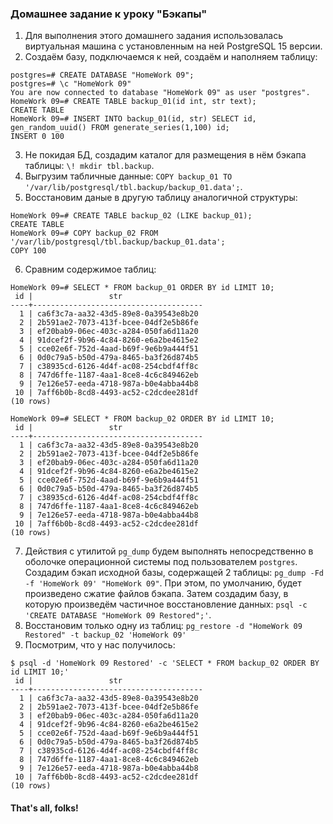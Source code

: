 ### Домашнее задание к уроку "Бэкапы"

1. Для выполнения этого домашнего задания использовалась виртуальная машина с установленным на ней PostgreSQL 15 версии.
2. Создаём базу, подключаемся к ней, создаём и наполняем таблицу:
```
postgres=# CREATE DATABASE "HomeWork 09";
postgres=# \c "HomeWork 09"
You are now connected to database "HomeWork 09" as user "postgres".
HomeWork 09=# CREATE TABLE backup_01(id int, str text);
CREATE TABLE
HomeWork 09=# INSERT INTO backup_01(id, str) SELECT id, gen_random_uuid() FROM generate_series(1,100) id;
INSERT 0 100
```
3. Не покидая БД, создадим каталог для размещения в нём бэкапа таблицы: `\! mkdir tbl.backup`.
4. Выгрузим табличные данные: `COPY backup_01 TO '/var/lib/postgresql/tbl.backup/backup_01.data';`.
5. Восстановим даные в другую таблицу аналогичной структуры:
```
HomeWork 09=# CREATE TABLE backup_02 (LIKE backup_01);
CREATE TABLE
HomeWork 09=# COPY backup_02 FROM '/var/lib/postgresql/tbl.backup/backup_01.data';
COPY 100
```
6. Сравним содержимое таблиц:
```
HomeWork 09=# SELECT * FROM backup_01 ORDER BY id LIMIT 10;
 id |                 str
----+--------------------------------------
  1 | ca6f3c7a-aa32-43d5-89e8-0a39543e8b20
  2 | 2b591ae2-7073-413f-bcee-04df2e5b86fe
  3 | ef20bab9-06ec-403c-a284-050fa6d11a20
  4 | 91dcef2f-9b96-4c84-8260-e6a2be4615e2
  5 | cce02e6f-752d-4aad-b69f-9e6b9a444f51
  6 | 0d0c79a5-b50d-479a-8465-ba3f26d874b5
  7 | c38935cd-6126-4d4f-ac08-254cbdf4ff8c
  8 | 747d6ffe-1187-4aa1-8ce8-4c6c849462eb
  9 | 7e126e57-eeda-4718-987a-b0e4abba44b8
 10 | 7aff6b0b-8cd8-4493-ac52-c2dcdee281df
(10 rows)

HomeWork 09=# SELECT * FROM backup_02 ORDER BY id LIMIT 10;
 id |                 str
----+--------------------------------------
  1 | ca6f3c7a-aa32-43d5-89e8-0a39543e8b20
  2 | 2b591ae2-7073-413f-bcee-04df2e5b86fe
  3 | ef20bab9-06ec-403c-a284-050fa6d11a20
  4 | 91dcef2f-9b96-4c84-8260-e6a2be4615e2
  5 | cce02e6f-752d-4aad-b69f-9e6b9a444f51
  6 | 0d0c79a5-b50d-479a-8465-ba3f26d874b5
  7 | c38935cd-6126-4d4f-ac08-254cbdf4ff8c
  8 | 747d6ffe-1187-4aa1-8ce8-4c6c849462eb
  9 | 7e126e57-eeda-4718-987a-b0e4abba44b8
 10 | 7aff6b0b-8cd8-4493-ac52-c2dcdee281df
(10 rows)

``` 
7. Действия с утилитой `pg_dump` будем выполнять непосредственно в оболочке операционной системы под пользователем `postgres`. Создадим бэкап исходной базы, содержащей 2 таблицы: `pg_dump -Fd -f 'HomeWork 09' "HomeWork 09"`. При этом, по умолчанию, будет произведено сжатие файлов бэкапа. Затем создадим базу, в которую произведём частичное восстановление данных: `psql -c 'CREATE DATABASE "HomeWork 09 Restored";'`. 
8. Восстановим только одну из таблиц: `pg_restore -d "HomeWork 09 Restored" -t backup_02 'HomeWork 09'`
9. Посмотрим, что у нас получилось:
```
$ psql -d 'HomeWork 09 Restored' -c 'SELECT * FROM backup_02 ORDER BY id LIMIT 10;'
 id |                 str
----+--------------------------------------
  1 | ca6f3c7a-aa32-43d5-89e8-0a39543e8b20
  2 | 2b591ae2-7073-413f-bcee-04df2e5b86fe
  3 | ef20bab9-06ec-403c-a284-050fa6d11a20
  4 | 91dcef2f-9b96-4c84-8260-e6a2be4615e2
  5 | cce02e6f-752d-4aad-b69f-9e6b9a444f51
  6 | 0d0c79a5-b50d-479a-8465-ba3f26d874b5
  7 | c38935cd-6126-4d4f-ac08-254cbdf4ff8c
  8 | 747d6ffe-1187-4aa1-8ce8-4c6c849462eb
  9 | 7e126e57-eeda-4718-987a-b0e4abba44b8
 10 | 7aff6b0b-8cd8-4493-ac52-c2dcdee281df
(10 rows)

```

#### That's all, folks!